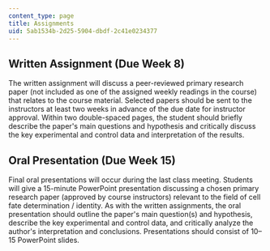 ```yaml
---
content_type: page
title: Assignments
uid: 5ab1534b-2d25-5904-dbdf-2c41e0234377
---
```


Written Assignment (Due Week 8)
-------------------------------

The written assignment will discuss a peer-reviewed primary research paper (not included as one of the assigned weekly readings in the course) that relates to the course material. Selected papers should be sent to the instructors at least two weeks in advance of the due date for instructor approval. Within two double-spaced pages, the student should briefly describe the paper's main questions and hypothesis and critically discuss the key experimental and control data and interpretation of the results.

Oral Presentation (Due Week 15)
-------------------------------

Final oral presentations will occur during the last class meeting. Students will give a 15-minute PowerPoint presentation discussing a chosen primary research paper (approved by course instructors) relevant to the field of cell fate determination / identity. As with the written assignments, the oral presentation should outline the paper's main question(s) and hypothesis, describe the key experimental and control data, and critically analyze the author's interpretation and conclusions. Presentations should consist of 10–15 PowerPoint slides.